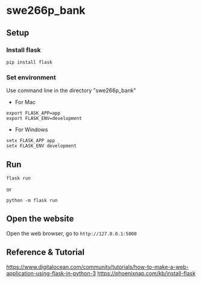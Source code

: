 # swe266p_bank

## Setup



### Install flask
```
pip install flask
```

### Set environment
Use command line in the directory "swe266p_bank"
- For Mac
```
export FLASK_APP=app
export FLASK_ENV=development
```

- For Windows
```
setx FLASK_APP app
setx FLASK_ENV development
```

## Run
```
flask run
```
or 
```
python -m flask run
```

## Open the website
Open the web browser, go to `http://127.0.0.1:5000`


## Reference & Tutorial
https://www.digitalocean.com/community/tutorials/how-to-make-a-web-application-using-flask-in-python-3
https://phoenixnap.com/kb/install-flask
